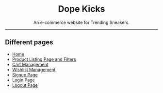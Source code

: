 
<h1 align="center">Dope Kicks</h1>
<p align="center" >An e-commerce website for Trending Sneakers.</p>

---

## Different pages

- [Home](https://dope-kicks.netlify.app/#)
- [Product Listing Page and Filters](https://dope-kicks.netlify.app/page/product/product.html)
- [Cart Management](https://dope-kicks.netlify.app/page/cart/cart.html)
- [Wishlist Management](https://dope-kicks.netlify.app/page/wishlist/wishlist.html)
- [Signup Page](https://dope-kicks.netlify.app/page/signup/signup.html)
- [Login Page](https://dope-kicks.netlify.app/page/login/login.html)
- [Logout Page](https://dope-kicks.netlify.app/page/logout/logout.html)
